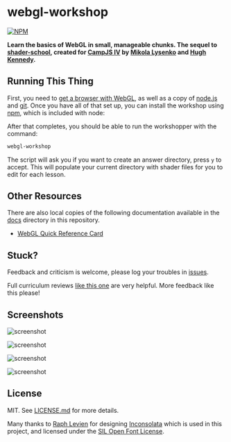 # webgl-workshop

[![NPM](https://nodei.co/npm/shader-school.png?downloads=true&stars=true)](https://nodei.co/npm/shader-school/)

**Learn the basics of WebGL in small, manageable chunks. The sequel to
[shader-school](http://github.com/stackgl/shader-school), created for
[CampJS IV](http://campjs.com/) by
[Mikola Lysenko](http://github.com/mikolalysenko) and
[Hugh Kennedy](http://github.com/hughsk).**

## Running This Thing

First, you need to [get a browser with WebGL](http://get.webgl.org/), as well
as a copy of [node.js](http://nodejs.org/) and [git](http://git-scm.com/). Once you have
all of that set up, you can install the workshop using [npm](http://npmjs.org/), which
is included with node:

After that completes, you should be able to run the workshopper with the command:

``` bash
webgl-workshop
```

The script will ask you if you want to create an answer directory, press `y` to
accept. This will populate your current directory with shader files for you to
edit for each lesson.

## Other Resources

There are also local copies of the following documentation available in the
[docs](docs/) directory in this repository.

* [WebGL Quick Reference Card](https://www.khronos.org/files/webgl/webgl-reference-card-1_0.pdf)

## Stuck?

Feedback and criticism is welcome, please log your troubles in
[issues](https://github.com/stackgl/webgl-workshop/issues).

Full curriculum reviews
[like this one](https://github.com/timoxley/functional-javascript-workshop/issues/7)
are very helpful. More feedback like this please!

## Screenshots

![screenshot](http://i.imgur.com/Bd6c9LL.png)

![screenshot](http://i.imgur.com/FJLt56E.jpg)

![screenshot](http://i.imgur.com/oIsbh9D.jpg)

![screenshot](http://i.imgur.com/9tt3GSv.png)

## License

MIT. See
[LICENSE.md](https://github.com/stackgl/webgl-workshop/blob/master/LICENSE.md)
for more details.

Many thanks to [Raph Levien](http://en.wikipedia.org/wiki/Inconsolata) for
designing [Inconsolata](http://levien.com/type/myfonts/inconsolata.html) which
is used in this project, and licensed under the
[SIL Open Font License](http://scripts.sil.org/cms/scripts/page.php?site_id=nrsi&id=OFL).
